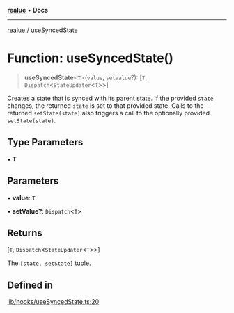 [**realue**](../README.md) • **Docs**

***

[realue](../README.md) / useSyncedState

# Function: useSyncedState()

> **useSyncedState**\<`T`\>(`value`, `setValue`?): [`T`, `Dispatch`\<`StateUpdater`\<`T`\>\>]

Creates a state that is synced with its parent state.
If the provided `state` changes, the returned `state` is set to that provided state.
Calls to the returned `setState(state)` also triggers a call to the optionally provided `setState(state)`.

## Type Parameters

• **T**

## Parameters

• **value**: `T`

• **setValue?**: `Dispatch`\<`T`\>

## Returns

[`T`, `Dispatch`\<`StateUpdater`\<`T`\>\>]

The `[state, setState]` tuple.

## Defined in

[lib/hooks/useSyncedState.ts:20](https://github.com/nevoland/realue/blob/cbce77129663d64110c6eeb5270a3b7841e0b453/lib/hooks/useSyncedState.ts#L20)
